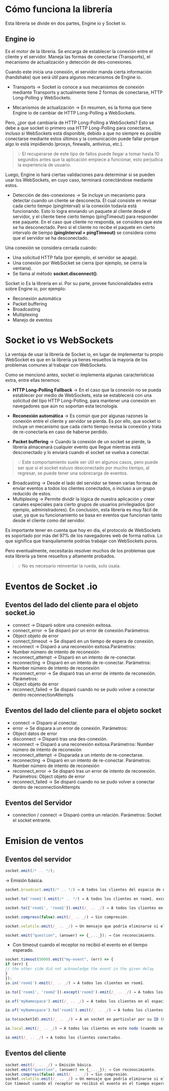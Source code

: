 # **Cómo funciona la librería**

Esta librería se divide en dos partes, Engine io y Socket io.

## **Engine io**

Es el motor de la librería. Se encarga de establecer la conexión entre el cliente y el servidor. Maneja las formas de conectarse (Transports), el mecanismo de actualización y detección de des-conexiones.

Cuando este inicia una conexión, el servidor manda cierta información (handshake) que será útil para algunos mecanismos de Engine io.

- Transports → Socket io conoce a sus mecanismos de conexión mediante Transports y actualmente tiene 2 formas de conectarse, HTTP Long-Polling y WebSockets.

- Mecanismos de actualización → En resumen, es la forma que tiene Engine io de cambiar de HTTP Long-Polling a WebSockets.

Pero, ¿por qué cambiaría de HTTP Long-Polling a WebSockets? Esto se debe a que socket io primero usa HTTP Long-Polling para conectarse, incluso si WebSockets está disponible, debido a que no siempre es posible conectarse mediante estos últimos y la comunicación puede fallar porque algo lo está impidiendo (proxys, firewalls, antivirus, etc.).

> 💡 El recuperarse de este tipo de fallos puede llegar a tomar hasta 10 segundos antes que la aplicación empiece a funcionar, esto perjudica la experiencia de usuario.

Luego, Engine io hará ciertas validaciones para determinar si se pueden usar los WebSockets, en cuyo caso, terminará conectándose mediante estos.

- Detección de des-conexiones → Se incluye un mecanismo para detectar cuando un cliente se desconecta. El cual consiste en revisar cada cierto tiempo (pingInterval) si la conexión todavía está funcionando. Esto lo logra enviando un paquete al cliente desde el servidor, y el cliente tiene cierto tiempo (pingTimeout) para responder ese paquete. En el caso que cliente no responda, se considera que este se ha desconectado. Pero si el cliente no recibe el paquete en cierto intervalo de tiempo **(pingInterval + pingTimeout)** se considera como que el servidor se ha desconectado.

Una conexión se considera cerrada cuándo:

- Una solicitud HTTP falla (por ejemplo, el servidor se apaga).
- Una conexión por WebSocket se cierra (por ejemplo, se cierra la ventana).
- Se llama al método **socket.disconnect()**.

Socket io
Es la librería en sí. Por su parte, provee funcionalidades extra sobre Engine io, por ejemplo:

- Reconexión automática
- Packet buffering
- Broadcasting
- Multiplexing
- Manejo de eventos

# **Socket io vs WebSockets**

La ventaja de usar la librería de Socket io, en lugar de implementar tu propio WebSocket es que en la librería ya tienes resueltos la mayoría de los problemas comunes al trabajar con WebSockets.

Como se mencionó antes, socket io implementa algunas características extra, entre ellas tenemos:

- **HTTP Long-Polling Fallback** → En el caso que la conexión no se pueda establecer por medio de WebSockets, esta se establecerá con una solicitud del tipo HTTP Long-Polling, para mantener una conexión en navegadores que aún no soportan esta tecnología.

- **Reconexión automática** → Es común que por algunas razones la conexión entre el cliente y servidor se pierda. Es por ello, que socket io incluye un mecanismo que cada cierto tiempo revisa la conexión y trata de re-conectarla en caso de haberse perdido.

- **Packet buffering** → Cuando la conexión de un socket se pierde, la librería almacenará cualquier evento que llegue mientras está desconectado y lo enviará cuando el socket se vuelva a conectar.

> 💡 Este comportamiento suele ser útil en algunos casos, pero puede ser que si el socket estuvo desconectado por mucho tiempo, al regresar, se puede tener una sobrecarga de eventos.

- Broadcasting → Desde el lado del servidor se tienen varias formas de enviar eventos a todos los clientes conectados, o incluso a un grupo reducido de estos.
- Multiplexing → Permite dividir la lógica de nuestra aplicación y crear canales especiales para cierto grupos de usuarios privilegiados (por ejemplo, administradores).
  En conclusión, esta librería es muy fácil de usar, ya que su funcionamiento se basa en eventos que funcionan tanto desde el cliente como del servidor.

Es importante tener en cuenta que hoy en día, el protocolo de WebSockets es soportado por más del 97% de los navegadores web de forma nativa. Lo que significa que tranquilamente podrías trabajar con WebSockets puros.

Pero eventualmente, necesitarás resolver muchos de los problemas que esta librería ya tiene resueltos y altamente probados.

> 💡 No es necesario reinventar la rueda, solo úsala.

# Eventos de Socket .io

## Eventos del lado del cliente para el objeto socket.io

- connect → Disparó sobre una conexión exitosa.
- connect_error → Se disparó por un error de conexión.Parámetros:
- Object objeto de error
- connect_timeout → Se disparó en un tiempo de espera de conexión.
- reconnect → Disparó a una reconexión exitosa.Parámetros:
- Number número de intento de reconexión
- reconnect_attempt → Disparó en un intento de re-conectar.
- reconnecting → Disparó en un intento de re-conectar. Parámetros:
- Number número de intento de reconexión
- reconnect_error → Se disparó tras un error de intento de reconexión. Parámetros:
- Object objeto de error
- reconnect_failed → Se disparó cuando no se pudo volver a conectar dentro reconnectionAttempts

## Eventos del lado del cliente para el objeto socket

- connect → Disparo al conectar.
- error → Se dispara a un error de conexión. Parámetros:
- Object datos de error
- disconnect → Disparó tras una des-conexión.
- reconnect → Disparó a una reconexión exitosa.Parámetros:
  Number número de intento de reconexión
- reconnect_attempt → Disparada a un intento de re-conectarse.
- reconnecting → Disparó en un intento de re-conectar. Parámetros:
  Number número de intento de reconexión
- reconnect_error → Se disparó tras un error de intento de reconexión. Parámetros:
  Object objeto de error
- reconnect_failed → Se disparó cuando no se pudo volver a conectar dentro de reconnectionAttempts

## Eventos del Servidor

- connection / connect → Disparó contra un relación. Parámetros:
  Socket el socket entrante.

# Emision de ventos

## **Eventos del servidor**

```javascript
socket.emit(/* .. */);
```

→ Emisión básica.

```javascript
socket.broadcast.emit(/* .. */) → A todos los clientes del espacio de nombres actual, exceptuando al remitente.
```

```javascript
socket.to('room1').emit(/* .. */) → A todos los clientes en room1, excepto al remitente.

socket.to(['room1', 'room2']).emit(/_ .. _/) → A todos los clientes en room1 y/o room2, excepto al remitente.

socket.compress(false).emit(/_ .. _/) → Sin compresión.

socket.volatile.emit(/_ .. _/) → Un mensaje que podría eliminarse si el transporte de bajo nivel no se puede escribir.

socket.emit("question", (answer) => {_..._}); → Con reconocimiento.

```

* Con timeout cuando el receptor no recibió el evento en el tiempo esperado.

```javascript
socket.timeout(5000).emit("my-event", (err) => {
if (err) {
// the other side did not acknowledge the event in the given delay
}
});
io.in('room1').emit(/_ .. _/) → A todos los clientes en room1.

io.to(['room1', 'room2']).except('room3').emit(/_ .. _/) → A todos los clientes en room1 y/o room2, excepto aquellos en room3.

io.of('myNamespace').emit(/_ .. _/) → A todos los clientes en el espacio de nombres “myNamespace”.

io.of('myNamespace').to('room1').emit(/_ .. _/) → A todos los clientes en room1 en el espacio de nombres “myNamespace”.

io.to(socketId).emit(/_ .. _/) → A un socket en particular por su ID (mensaje privado).

io.local.emit(/_ .. _/) → A todos los clientes en este nodo (cuando se tienen múltiples nodos).

io.emit(/_ .. _/) → A todos los clientes conectados.
```

## Eventos del cliente
```javascript
socket.emit(/_ .. _/) → Emisión básica.
socket.emit("question", (answer) => {_..._}); → Con reconocimiento.
socket.compress(false).emit(/_ .. _/) → Sin compresión.
socket.volatile.emit(/_ .. _/) → Un mensaje que podría eliminarse si el transporte de bajo nivel no se puede escribir.
Con timeout cuando el receptor no recibió el evento en el tiempo esperado.
```
